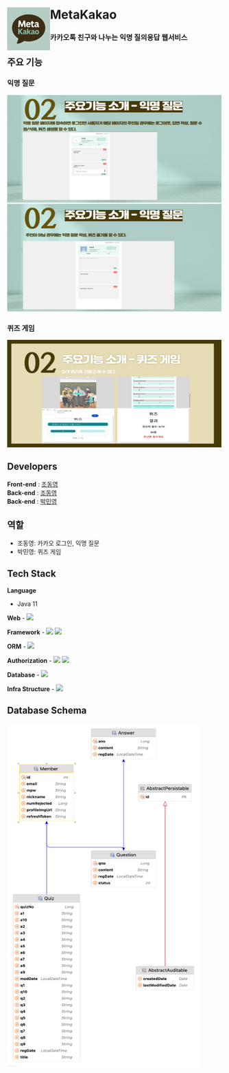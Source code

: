 # MetaKakao <img src="https://github.com/MetaKakao/MetaKakao/blob/main/MetaKakao_compressed.png" align="left" width="100"></a>
### 카카오톡 친구와 나누는 익명 질의응답 웹서비스

## 주요 기능
### 익명 질문
<img src="https://github.com/MetaKakao/MetaKakao/blob/main/docs/function1.png" width="500" height="250">
<img src="https://github.com/MetaKakao/MetaKakao/blob/main/docs/function2.png" width="500" height="250">

### 퀴즈 게임
<img src="https://github.com/MetaKakao/MetaKakao/blob/main/docs/function3.png" width="500" height="250">

## Developers
**Front-end** : <a href="https://github.com/Ezcho">조동영</a> <br>
**Back-end** : <a href="https://github.com/Ezcho">조동영</a> <br>
**Back-end** : <a href="https://github.com/minyeongg">박민영</a>

## 역할
- 조동영: 카카오 로그인, 익명 질문
- 박민영: 퀴즈 게임


## Tech Stack
**Language**
- Java 11 <br>

**Web** - <img src="https://img.shields.io/badge/JSP-%23f44747?style=for-the-social&logo=java&logoColor=white">

**Framework** - <img src="https://img.shields.io/badge/SpringBoot-6DB33F?style=for-the-social&logo=SpringBoot&logoColor=white">  <img src="https://img.shields.io/badge/Gradle-02303A?style=for-the-social&logo=Gradle&logoColor=white">

**ORM** - <img src="https://img.shields.io/badge/Spring Data JPA-6DB33F?style=for-the-social&logo=Databricks&logoColor=white">

**Authorization** - <img src="https://img.shields.io/badge/JWT-000000?style=for-the-social&logo=JSON%20Web%20Tokens&logoColor=white"> <img src="https://img.shields.io/badge/OAuth2.0-4285F4?style=for-the-social&logo=OAuth&logoColor=white">

**Database** - <img src="https://img.shields.io/badge/MariaDB-003545?style=for-the-social&logo=MariaDB&logoColor=white"> 

**Infra Structure** - <img src ="https://img.shields.io/badge/AWS EC2-FF9900?style=for-the-social&logo=amazonec2&logoColor=white"> 

## Database Schema
<img src="https://github.com/MetaKakao/MetaKakao/blob/main/MetaKakao_erd.png" width="450" height="800">
